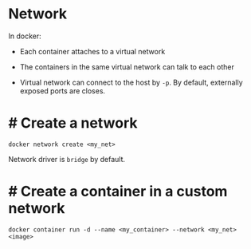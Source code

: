 #  Network

In docker:

- Each container attaches to a virtual network

- The containers in the same virtual network can talk to each other

- Virtual network can connect to the host by `-p`. By default, externally exposed ports are closes.


# #  Create a network

`docker network create <my_net>`

Network driver is `bridge` by default.

# #  Create a container in a custom network

`docker container run -d --name <my_container> --network <my_net> <image>`


